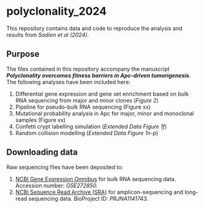# polyclonality_2024
This repository contains data and code to reproduce the analysis and results from *Sadien et al (2024)*.

## Purpose
The files contained in this repository accompany the manuscript **_Polyclonality overcomes fitness barriers in Apc-driven tumorigenesis_**. The following analyses have been included here:
1. Differential gene expression and gene set enrichment based on bulk RNA sequencing from major and minor clones (_Figure 2_)
2. Pipeline for pseudo-bulk RNA sequencing (Figure xx)
3. Mutational probability analysis in Apc for major, minor and monoclonal samples (Figure xx)
4. Confetti crypt labelling simulation (_Extended Data Figure 1f_)
5. Random collision modelling (_Extended Data Figure 1n-p_)

## Downloading data
Raw sequencing files have been deposited to:
1. [NCBI Gene Expression Omnibus](https://www.ncbi.nlm.nih.gov/geo/) for bulk RNA sequencing data. Accession number: *GSE272850*.
2. [NCBI Sequence Read Archive (SRA)](https://www.ncbi.nlm.nih.gov/sra/) for amplicon-sequencing and long-read sequencing data. BioProject ID: *PRJNA1141743*.





